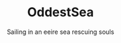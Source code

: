 ---
layout: page
title: OddestSea
permalink: /oddestsea/
subtitle: Sailing in an eeire sea rescuing souls
image: "oddestsea.gif"
---